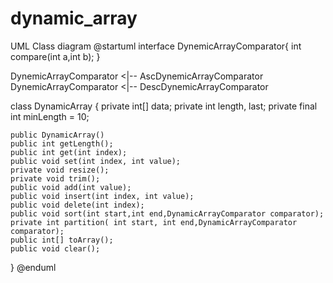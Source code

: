 # dynamic_array
UML Class diagram
@startuml
interface DynemicArrayComparator{
    int compare(int a,int b);
}

DynemicArrayComparator <|-- AscDynemicArrayComparator
DynemicArrayComparator <|-- DescDynemicArrayComparator

class DynamicArray {
    private int[] data;
    private int length, last;
    private final int minLength = 10;

    public DynamicArray()
    public int getLength();
    public int get(int index);
    public void set(int index, int value);
    private void resize();
    private void trim();
    public void add(int value);
    public void insert(int index, int value);
    public void delete(int index);
    public void sort(int start,int end,DynamicArrayComparator comparator);
    private int partition( int start, int end,DynamicArrayComparator comparator);
    public int[] toArray();    
    public void clear();
}
@enduml
